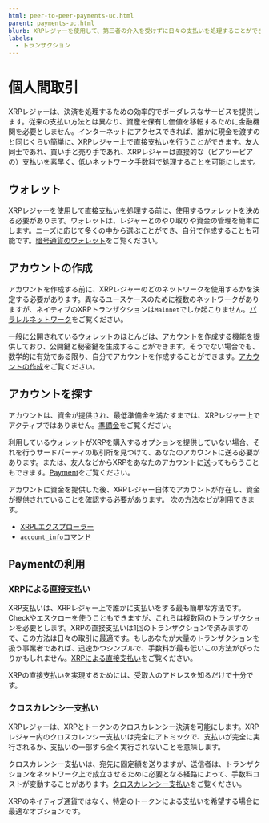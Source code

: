 ```yaml
---
html: peer-to-peer-payments-uc.html
parent: payments-uc.html
blurb: XRPレジャーを使用して、第三者の介入を受けずに日々の支払いを処理することができます。
labels:
  - トランザクション
---
```

# 個人間取引

XRPレジャーは、決済を処理するための効率的でボーダレスなサービスを提供します。従来の支払い方法とは異なり、資産を保有し価値を移転するために金融機関を必要としません。インターネットにアクセスできれば、誰かに現金を渡すのと同じくらい簡単に、XRPレジャー上で直接支払いを行うことができます。友人同士であれ、買い手と売り手であれ、XRPレジャーは直接的な（ピアツーピアの）支払いを素早く、低いネットワーク手数料で処理することを可能にします。


## ウォレット

XRPレジャーを使用して直接支払いを処理する前に、使用するウォレットを決める必要があります。ウォレットは、レジャーとのやり取りや資金の管理を簡単にします。ニーズに応じて多くの中から選ぶことができ、自分で作成することも可能です。[暗号通貨のウォレット](crypto-wallets.html)をご覧ください。


## アカウントの作成

アカウントを作成する前に、XRPレジャーのどのネットワークを使用するかを決定する必要があります。異なるユースケースのために複数のネットワークがありますが、ネイティブのXRPトランザクションは`Mainnet`でしか起こりません。[パラレルネットワーク](parallel-networks.html)をご覧ください。

一般に公開されているウォレットのほとんどは、アカウントを作成する機能を提供しており、公開鍵と秘密鍵を生成することができます。そうでない場合でも、数学的に有効である限り、自分でアカウントを作成することができます。[アカウントの作成](accounts.html#creating-accounts)をご覧ください。


## アカウントを探す

アカウントは、資金が提供され、最低準備金を満たすまでは、XRPレジャー上でアクティブではありません。[準備金](reserves.html)をご覧ください。

利用しているウォレットがXRPを購入するオプションを提供していない場合、それを行うサードパーティの取引所を見つけて、あなたのアカウントに送る必要があります。または、友人などからXRPをあなたのアカウントに送ってもらうこともできます。[Payment](payment.html)をご覧ください。

アカウントに資金を提供した後、XRPレジャー自体でアカウントが存在し、資金が提供されていることを確認する必要があります。
次の方法などが利用できます。

  - [XRPLエクスプローラー](https://livenet.xrpl.org/)
  - [`account_info`コマンド](account_info.html)


## Paymentの利用


### XRPによる直接支払い

XRP支払いは、XRPレジャー上で誰かに支払いをする最も簡単な方法です。Checkやエスクローを使うこともできますが、これらは複数回のトランザクションを必要とします。XRPの直接支払いは1回のトランザクションで済みますので、この方法は日々の取引に最適です。もしあなたが大量のトランザクションを扱う事業者であれば、迅速かつシンプルで、手数料が最も低いこの方法がぴったりかもしれません。[XRPによる直接支払い](direct-xrp-payments.html)をご覧ください。

XRPの直接支払いを実現するためには、受取人のアドレスを知るだけで十分です。


### クロスカレンシー支払い

XRPレジャーは、XRPとトークンのクロスカレンシー決済を可能にします。XRPレジャー内のクロスカレンシー支払いは完全にアトミックで、支払いが完全に実行されるか、支払いの一部すら全く実行されないことを意味します。

クロスカレンシー支払いは、宛先に固定額を送りますが、送信者は、トランザクションをネットワーク上で成立させるために必要となる経路によって、手数料コストが変動することがあります。[クロスカレンシー支払い](cross-currency-payments.html)をご覧ください。

XRPのネイティブ通貨ではなく、特定のトークンによる支払いを希望する場合に最適なオプションです。
